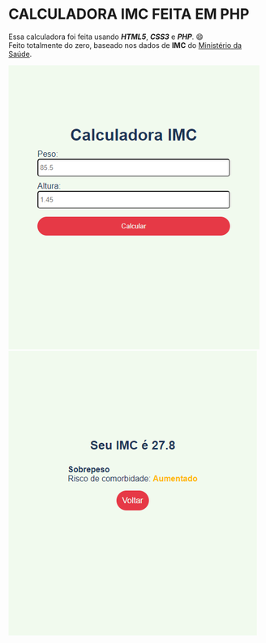 # CALCULADORA IMC FEITA EM PHP
 Essa calculadora foi feita usando ***HTML5***, ***CSS3*** e ***PHP***. :smile:<br>
 Feito totalmente do zero, baseado nos dados de **IMC** do [Ministério da Saúde](https://bvsms.saude.gov.br/bvs/dicas/215_obesidade.html).<br>

 ![Tela Inicial da aplicação](https://github.com/DenilsonPereira/IMC_CALCULADORA_PHP/blob/main/img/tela_inicial.png)
 ![Tela de resultado da aplicação](https://github.com/DenilsonPereira/IMC_CALCULADORA_PHP/blob/main/img/tela_resultado.png) 
